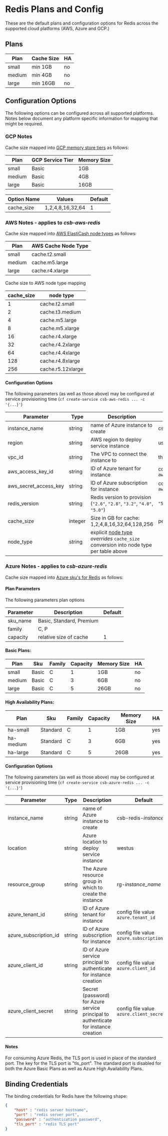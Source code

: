 # Redis Plans and Config
These are the default plans and configuration options for Redis across the supported cloud platforms (AWS, Azure and GCP.)

## Plans

| Plan | Cache Size | HA | 
|------|------------|----|
| small | min 1GB | no |
| medium | min 4GB | no |
| large | min 16GB | no |

## Configuration Options

The following options can be configured across all supported platforms. Notes below document any platform specific information for mapping that might be required.

### GCP Notes
Cache size mapped into [GCP memory store tiers](https://cloud.google.com/memorystore/pricing) as follows:

| Plan | GCP Service Tier | Memory Size |
|------|------------------| ------------|
| small | Basic           | 1GB |
| medium | Basic          | 4GB |
| large | Basic           | 16GB |

| Option Name | Values | Default |
|-------------|--------|---------|
| cache_size  | 1,2,4,8,16,32,64 | 1    |

### AWS Notes - applies to *csb-aws-redis*

Cache size mapped into [AWS ElastiCash node types](https://aws.amazon.com/elasticache/pricing/) as follows:

| Plan | AWS Cache Node Type |
|------|---------------------|
| small | cache.t2.small |
| medium | cache.m5.large |
| large | cache.r4.xlarge |

Cache size to AWS node type mapping

| cache_size | node type |
|------------|-----------|
| 1   |cache.t2.small |
| 2   |cache.t3.medium |
| 4   |cache.m5.large |
| 8   |cache.m5.xlarge |
| 16  |cache.r4.xlarge |
| 32  |cache.r4.2xlarge |
| 64  |cache.r4.4xlarge |
| 128 |cache.r4.8xlarge |
| 256 |cache.r5.12xlarge |

#### Configuration Options

The following parameters (as well as those above) may be configured at service provisioning time (`cf create-service csb-aws-redis ... -c '{...}'`)

| Parameter | Type | Description | Default |
|-----------|------|------|---------|
| instance_name | string | name of Azure instance to create | csb-redis-*instance_id* |
| region  | string | AWS region to deploy service instance | us-west-2 |
| vpc_id | string | The VPC to connect the instance to | the default vpc |
| aws_access_key_id | string | ID of Azure tenant for instance | config file value `aws.access_key_id` |
| aws_secret_access_key | string | ID of Azure subscription for instance | config file value `aws.secret_access_key` |
| redis_version | string | Redis version to provision (`"2.6"`, `"2.8"`, `"3.2"`, `"4.0"`, `"5.0"`) | `"5.0"`|
| cache_size | integer | Size in GB for cache: 1,2,4,8,16,32,64,128,256 | per plan |
| node_type | string | explicit [node type](https://aws.amazon.com/elasticache/pricing/) *overrides* `cache_size` conversion into node type per table above | | 

### Azure Notes - applies to *csb-azure-redis*

Cache size mapped into [Azure sku's for Redis](https://azure.microsoft.com/en-us/pricing/details/cache/) as follows:

#### Plan Parameters

The following parameters plan options

| Parameter | Description | Default |
|-----------|-------------|---------|
| sku_name | Basic, Standard, Premium | |
| family | C, P | |
| capacity | relative size of cache | 1 |

#### Basic Plans:
| Plan | Sku | Family | Capacity | Memory Size | HA | 
|------|--------|-----|------------| ------------| ---- |
| small | Basic | C | 1 | 1GB | no |
| medium | Basic | C | 3 | 6GB | no |
| large | Basic | C | 5 | 26GB | no |

#### High Availability Plans:

| Plan | Sku | Family | Capacity | Memory Size | HA | 
|------|--------|-----|------------| ------------| ---- |
| ha-small | Standard | C | 1 | 1GB | yes |
| ha-medium | Standard | C | 3 | 6GB | yes |
| ha-large | Standard | C | 5 | 26GB | yes |


#### Configuration Options

The following parameters (as well as those above) may be configured at service provisioning time (`cf create-service csb-azure-redis ... -c '{...}'`)

| Parameter | Type | Description | Default |
|-----------|------|------|---------|
| instance_name | string | name of Azure instance to create | csb-redis-*instance_id* |
| location  | string | Azure location to deploy service instance | westus |
| resource_group | string | The Azure resource group in which to create the instance | rg-*instance_name* |
| azure_tenant_id | string | ID of Azure tenant for instance | config file value `azure.tenant_id` |
| azure_subscription_id | string | ID of Azure subscription for instance | config file value `azure.subscription_id` |
| azure_client_id | string | ID of Azure service principal to authenticate for instance creation | config file value `azure.client_id` |
| azure_client_secret | string | Secret (password) for Azure service principal to authenticate for instance creation | config file value `azure.client_secret` |

#### Notes
For consuming Azure Redis, the TLS port is used in place of the standard port.  The key for the TLS port is "tls_port".  The standard port is disabled for both the Azure Basic Plans as well as Azure High Availability Plans.

## Binding Credentials

The binding credentials for Redis have the following shape:

```json
{
    "host" : "redis server hostname",
    "port" : "redis server port",
    "password" : "authentication password",
    "tls_port" : "redis TLS port"
}
```
